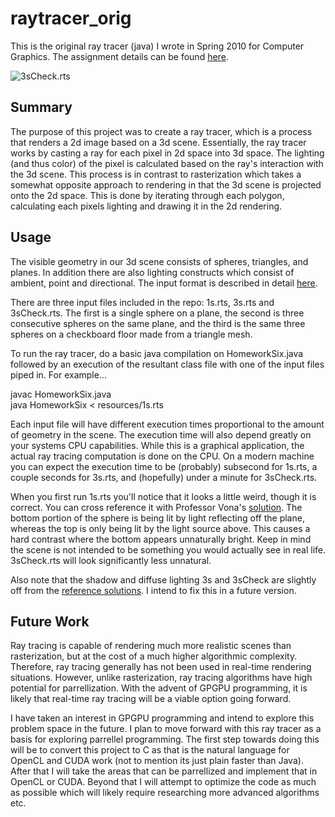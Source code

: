 raytracer_orig
==============

This is the original ray tracer (java) I wrote in Spring 2010 for Computer Graphics.  The assignment details can be found <a href="http://www.ccs.neu.edu/course/cs4300/s10/HW6/HW6.htm">here</a>.  

![3sCheck.rts](https://imgur.com/TrTnv0I)

<h2>Summary</h2>

The purpose of this project was to create a ray tracer, which is a process that renders a 2d image based on a 3d scene.  Essentially, the ray tracer works by casting a ray for each pixel in 2d space into 3d space.  The lighting (and thus color) of the pixel is calculated based on the ray's interaction with the 3d scene.  This process is in contrast to rasterization which takes a somewhat opposite approach to rendering in that the 3d scene is projected onto the 2d space. This is done by iterating through each polygon, calculating each pixels lighting and drawing it in the 2d rendering.


<h2>Usage</h2>

The visible geometry in our 3d scene consists of spheres, triangles, and planes.  In addition there are also lighting constructs which consist of ambient, point and directional.  The input format is described in detail <a href="http://www.ccs.neu.edu/course/cs4300/s10/HW6/HW6.html#input-file-format">here</a>.

There are three input files included in the repo: 1s.rts, 3s.rts and 3sCheck.rts.  The first is a single sphere on a plane, the second is three consecutive spheres on the same plane, and the third is the same three spheres on a checkboard floor made from a triangle mesh.

To run the ray tracer, do a basic java compilation on HomeworkSix.java followed by an execution of the resultant class file with one of the input files piped in.  For example...

javac HomeworkSix.java <br/>
java HomeworkSix < resources/1s.rts

Each input file will have different execution times proportional to the amount of geometry in the scene. The execution time will also depend greatly on your systems CPU capabilities.  While this is a graphical application, the actual ray tracing computation is done on the CPU.  On a modern machine you can expect the execution time to be (probably) subsecond for 1s.rts, a couple seconds for 3s.rts, and (hopefully) under a minute for 3sCheck.rts.

When you first run 1s.rts you'll notice that it looks a little weird, though it is correct. You can cross reference it with Professor Vona's <a href="http://www.ccs.neu.edu/course/cs4300/s10/HW6/HW6.html#one-sphere">solution</a>.  The bottom portion of the sphere is being lit by light reflecting off the plane, whereas the top is only being lit by the light source above.  This causes a hard contrast where the bottom appears unnaturally bright.  Keep in mind the scene is not intended to be something you would actually see in real life.  3sCheck.rts will look significantly less unnatural.	
 
 Also note that the shadow and diffuse lighting 3s and 3sCheck are slightly off from the <a href="http://www.ccs.neu.edu/course/cs4300/s10/HW6/HW6.html#three-spheres">reference solutions</a>.  I intend to fix this in a future version.

<h2>Future Work</h2>

Ray tracing is capable of rendering much more realistic scenes than rasterization, but at the cost of a much higher algorithmic complexity.  Therefore, ray tracing generally has not been used in real-time rendering situations.  However, unlike rasterization, ray tracing algorithms have high potential for parrellization.  With the advent of GPGPU programming, it is likely that real-time ray tracing will be a viable option going forward.

I have taken an interest in GPGPU programming and intend to explore this problem space in the future.  I plan to move forward with this ray tracer as a basis for exploring parrellel programming.  The first step towards doing this will be to convert this project to C as that is the natural language for OpenCL and CUDA work (not to mention its just plain faster than Java).  After that I will take the areas that can be parrellized and implement that in OpenCL or CUDA.  Beyond that I will attempt to optimize the code as much as possible which will likely require researching more advanced algorithms etc. 

